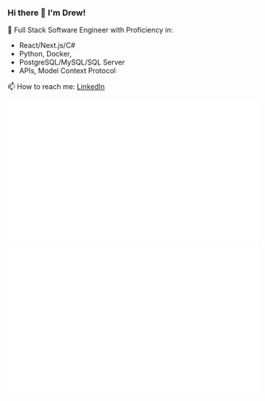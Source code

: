 ### Hi there 👋 I'm Drew!

🔭 Full Stack Software Engineer with Proficiency in:
- React/Next.js/C#
- Python, Docker, 
- PostgreSQL/MySQL/SQL Server
- APIs, Model Context Protocol

📫 How to reach me: [LinkedIn](https://www.linkedin.com/in/drew-ponce/)

![](https://raw.githubusercontent.com/drewdevvv/github-stats/master/generated/overview.svg)
![](https://raw.githubusercontent.com/drewdevvv/github-stats/master/generated/languages.svg)
